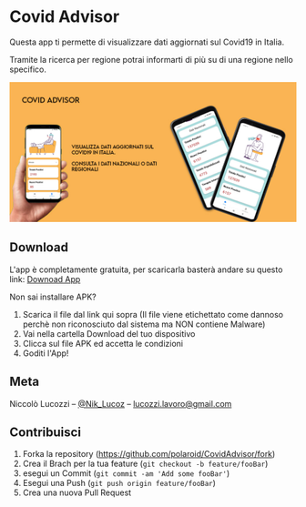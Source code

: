 # Covid Advisor 
Questa app ti permette di visualizzare dati aggiornati sul Covid19 in Italia.

Tramite la ricerca per regione potrai informarti di più su di una regione nello specifico.

![](bannerApp.jpg)

## Download

L'app è completamente gratuita,
per scaricarla basterà andare su questo link:
[Downoad App](https://github.com/NikLucoz/CovidAdvisor/raw/main/Builds/APK/CovidAdvisor.apk)

Non sai installare APK?
1. Scarica il file dal link qui sopra (Il file viene etichettato come dannoso perchè non riconosciuto dal sistema ma NON contiene Malware)
2. Vai nella cartella Download del tuo dispositivo
3. Clicca sul file APK ed accetta le condizioni
4. Goditi l'App!

## Meta

Niccolò Lucozzi – [@Nik_Lucoz](https://www.instagram.com/nik_lucoz/) – lucozzi.lavoro@gmail.com

## Contribuisci

1. Forka la repository (<https://github.com/polaroid/CovidAdvisor/fork>)
2. Crea il Brach per la tua feature (`git checkout -b feature/fooBar`)
3. esegui un Commit (`git commit -am 'Add some fooBar'`)
4. Esegui una Push (`git push origin feature/fooBar`)
5. Crea una nuova Pull Request


